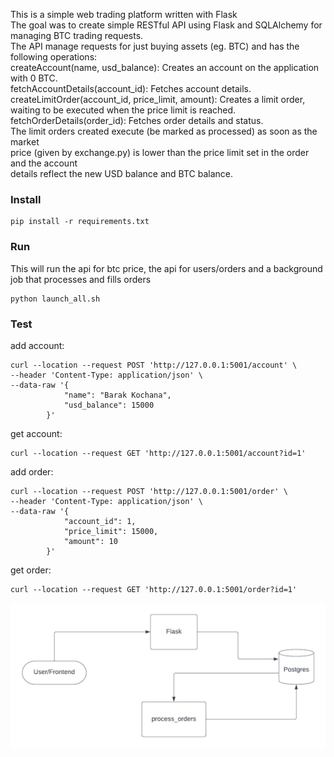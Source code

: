 This is a simple web trading platform written with Flask  
The goal was to create simple RESTful API using Flask and SQLAlchemy for managing BTC trading requests.  
The API manage requests for just buying assets (eg. BTC) and has the following operations:  
createAccount(name, usd_balance): Creates an account on the application with 0 BTC.  
fetchAccountDetails(account_id): Fetches account details.  
createLimitOrder(account_id, price_limit, amount): Creates a limit order, waiting to be executed when the price limit is reached.  
fetchOrderDetails(order_id): Fetches order details and status.  
The limit orders created execute (be marked as processed) as soon as the market  
price (given by exchange.py) is lower than the price limit set in the order and the account  
details reflect the new USD balance and BTC balance.


### Install

```
pip install -r requirements.txt
```

### Run
This will run the api for btc price, the api for users/orders and a background job that processes and fills orders

```
python launch_all.sh

```

### Test

add account:
```
curl --location --request POST 'http://127.0.0.1:5001/account' \
--header 'Content-Type: application/json' \
--data-raw '{
            "name": "Barak Kochana",
            "usd_balance": 15000
        }'
```
get account:
```
curl --location --request GET 'http://127.0.0.1:5001/account?id=1'
```
add order:
```
curl --location --request POST 'http://127.0.0.1:5001/order' \
--header 'Content-Type: application/json' \
--data-raw '{
            "account_id": 1,
            "price_limit": 15000,
            "amount": 10
        }'

```
get order:
```
curl --location --request GET 'http://127.0.0.1:5001/order?id=1'
```
![Diagram](Diagram.png)
